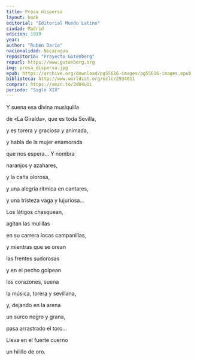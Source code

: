 ```yaml
---
title: Prosa dispersa
layout: book
editorial: "Editorial Mundo Latino"
ciudad: Madrid
edicion: 1919
year: 
author: "Rubén Darío"
nacionalidad: Nicaragua
repositorio: "Proyecto Gutenberg"
repurl: https://www.gutenberg.org
img: prosa_dispersa.jpg
epub: https://archive.org/download/pg55616-images/pg55616-images.epub
biblioteca: http://www.worldcat.org/oclc/2934011
comprar: https://amzn.to/3dU4uUi
periodo: "Siglo XIX"
---
```

 
Y suena esa divina musiquilla
 
de «La Giralda», que es toda Sevilla,
 
y es torera y graciosa y animada,
 
y habla de la mujer enamorada
 
que nos espera... Y nombra
 
naranjos y azahares,
 
y la caña olorosa, 
 
y una alegría rítmica en cantares,
 
y una tristeza vaga y lujuriosa...

Los látigos chasquean,
 
agitan las mulillas
 
en su carrera locas campanillas,
 
y mientras que se orean
 
las frentes sudorosas
 
y en el pecho golpean
 
los corazones, suena
 
la música, torera y sevillana,
 
y, dejando en la arena
 
un surco negro y grana,
 
pasa arrastrado el toro...
 
Lleva en el fuerte cuerno
 
un hilillo de oro.

